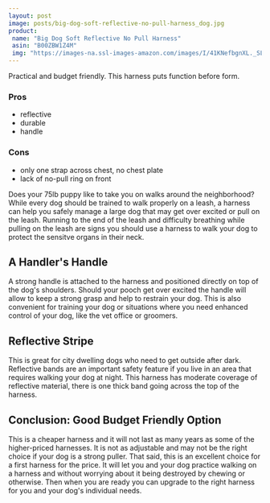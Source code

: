 ```yaml
---
layout: post
image: posts/big-dog-soft-reflective-no-pull-harness_dog.jpg
product:
 name: "Big Dog Soft Reflective No Pull Harness"
 asin: "B00ZBW1Z4M"
 img: "https://images-na.ssl-images-amazon.com/images/I/41KNefbgnXL._SL250_.jpg"
---
```

Practical and budget friendly. This harness puts function before form.

### Pros

* reflective
* durable
* handle

### Cons

* only one strap across chest, no chest plate
* lack of no-pull ring on front

Does your 75lb puppy like to take you on walks around the neighborhood?  While every dog should be trained to walk properly on a leash, a harness can help you safely manage a large dog that may get over excited or pull on the leash. Running to the end of the leash and difficulty breathing while pulling on the leash are signs you should use a harness to walk your dog to protect the sensitve organs in their neck.


## A Handler's Handle

A strong handle is attached to the harness and positioned directly on top of the dog's shoulders.  Should your pooch get over excited the handle will allow to keep a strong grasp and help to restrain your dog.  This is also convenient for training your dog or situations where you need enhanced control of your dog, like the vet office or groomers.


## Reflective Stripe

This is great for city dwelling dogs who need to get outside after dark.  Reflective bands are an important safety feature if you live in an area that requires walking your dog at night.  This harness has moderate coverage of reflective material, there is one thick band going across the top of the harness.


## Conclusion: Good Budget Friendly Option

This is a cheaper harness and it will not last as many years as some of the higher-priced harnesses. It is not as adjustable and may not be the right choice if your dog is a strong puller.  That said, this is an excellent choice for a first harness for the price.  It will let you and your dog practice walking on a harness and without worrying about it being destroyed by chewing or otherwise.  Then when you are ready you can upgrade to the right harness for you and your dog's individual needs.
